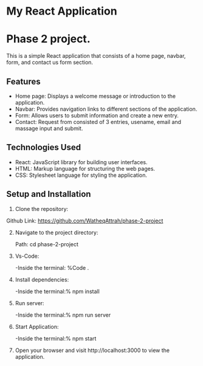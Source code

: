 # My React Application
 # Phase 2 project.
 This is a simple React application that consists of a home page, navbar, form, and contact us form section.

## Features

- Home page: Displays a welcome message or introduction to the application.
- Navbar: Provides navigation links to different sections of the application.
- Form: Allows users to submit information and create a new entry.
- Contact: Request from consisted of 3 entries, usename, email and massage input and submit.

## Technologies Used

- React: JavaScript library for building user interfaces.
- HTML: Markup language for structuring the web pages.
- CSS: Stylesheet language for styling the application.


## Setup and Installation

1. Clone the repository:

  Github Link: https://github.com/WatheqAttrah/phase-2-project


2. Navigate to the project directory:

    Path: cd phase-2-project

3. Vs-Code:

    -Inside the terminal: %Code . 

4. Install dependencies:

    -Inside the terminal:% npm install 
5. Run server:

    -Inside the terminal:% npm run server

6. Start Application:

    -Inside the terminal:% npm start

7. Open your browser and visit http://localhost:3000 to view the application.
